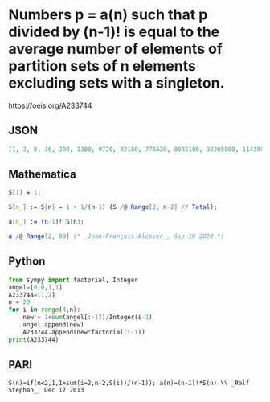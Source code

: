 # Numbers p \= a\(n\) such that p divided by \(n\-1\)\! is equal to the average number of elements of partition sets of n elements excluding sets with a singleton\.
https://oeis.org/A233744
## JSON
```JSON
[1, 2, 8, 36, 200, 1300, 9720, 82180, 775520, 8082180, 92205800, 1143084580, 15302486160, 220019440420, 3381685263320, 55333244924100, 960361672886720, 17622501030879940, 340893902373527880, 6933456765092580580, 147919915357498809200, 3303011756746128625380]
```
## Mathematica
```Mathematica
S[1] = 1;
```
```Mathematica
S[n_] := S[n] = 1 + 1/(n-1) (S /@ Range[2, n-2] // Total);
```
```Mathematica
a[n_] := (n-1)! S[n];
```
```Mathematica
a /@ Range[2, 99] (* _Jean-François Alcover_, Sep 19 2020 *)
```
## Python
```Python
from sympy import factorial, Integer
angel=[0,0,1,1]
A233744=[1,2]
n = 20
for i in range(4,n):
    new = 1+sum(angel[:-1])/Integer(i-1)
    angel.append(new)
    A233744.append(new*factorial(i-1))
print(A233744)
```
## PARI
```PARI
S(n)=if(n<2,1,1+sum(i=2,n-2,S(i))/(n-1)); a(n)=(n-1)!*S(n) \\ _Ralf Stephan_, Dec 17 2013
```
